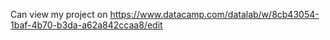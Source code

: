 Can view my project on 
https://www.datacamp.com/datalab/w/8cb43054-1baf-4b70-b3da-a62a842ccaa8/edit
